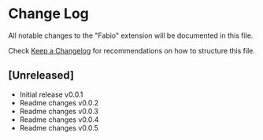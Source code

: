 # Change Log

All notable changes to the "Fabio" extension will be documented in this file.

Check [Keep a Changelog](http://keepachangelog.com/) for recommendations on how to structure this file.

## [Unreleased]

- Initial release v0.0.1
- Readme changes v0.0.2
- Readme changes v0.0.3
- Readme changes v0.0.4
- Readme changes v0.0.5

